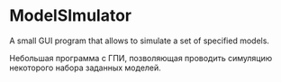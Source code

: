 # ModelSImulator

A small GUI program that allows to simulate a set of specified models.


Небольшая программа с ГПИ, позволяющая проводить симуляцию некоторого набора заданных моделей.
